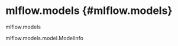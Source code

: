 # mlflow.models {#mlflow.models}

<div class="automodule" markdown="1" members="" undoc-members=""
show-inheritance="">

mlflow.models

</div>

<div class="autoclass" markdown="1" members="">

mlflow.models.model.ModelInfo

</div>
